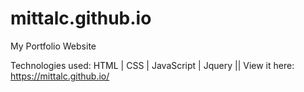 # mittalc.github.io

My Portfolio Website 

Technologies used: HTML | CSS | JavaScript | Jquery ||
View it here: https://mittalc.github.io/
